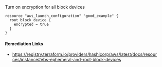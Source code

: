 
Turn on encryption for all block devices

```hcl
resource "aws_launch_configuration" "good_example" {
  root_block_device {
    encrypted = true
  }
}
```

#### Remediation Links
 - https://registry.terraform.io/providers/hashicorp/aws/latest/docs/resources/instance#ebs-ephemeral-and-root-block-devices

